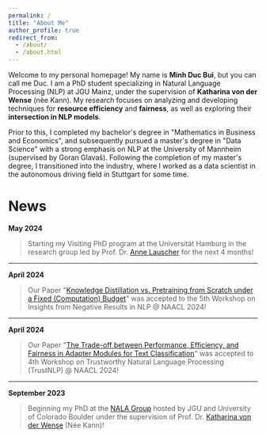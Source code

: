 ```yaml
---
permalink: /
title: "About Me"
author_profile: true
redirect_from: 
  - /about/
  - /about.html
---
```


Welcome to my personal homepage! My name is **Minh Duc Bui**, but you can call me Duc. I am a PhD student specializing in Natural Language Processing (NLP) at JGU Mainz, under the supervision of **Katharina von der Wense** (nèe Kann). My research focuses on analyzing and developing techniques for **resource efficiency** and **fairness**, as well as exploring their **intersection in NLP models**.

Prior to this, I completed my bachelor's degree in "Mathematics in Business and Economics", and subsequently pursued a master's degree in "Data Science" with a strong emphasis on NLP at the University of Mannheim (supervised by Goran Glavaš). Following the completion of my master's degree, I transitioned into the industry, where I worked as a data scientist in the autonomous driving field in Stuttgart for some time.

News
======

**May 2024**
> Starting my Visiting PhD program at the Universität Hamburg in the research group led by Prof. Dr. [Anne Lauscher](https://anne-lauscher.de) for the next 4 months!

---

**April 2024**
> Our Paper "[Knowledge Distillation vs. Pretraining from Scratch under a Fixed (Computation) Budget](https://arxiv.org/abs/2404.19319)" was accepted to the 5th Workshop on Insights from Negative Results in NLP @ NAACL 2024!

---

**April 2024**
> Our Paper "[The Trade-off between Performance, Efficiency, and Fairness in Adapter Modules for Text Classification](https://arxiv.org/abs/2405.02010)" was accepted to  4th Workshop on Trustworthy Natural Language Processing (TrustNLP) @ NAACL 2024!

---

**September 2023**
> Beginning my PhD at the [NALA Group](https://nala-cub.github.io) hosted by JGU and University of Colorado Boulder under the supervision of Prof. Dr. [Katharina von der Wense](https://scholar.google.de/citations?user=3XF5bqEAAAAJ&hl=en) (Née Kann)!

